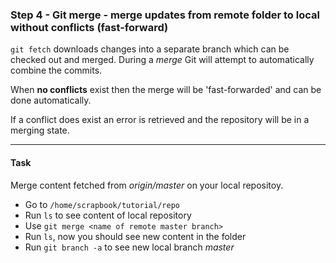 ### Step 4 - Git merge - merge updates from remote folder to local without conflicts (fast-forward)

`git fetch` downloads changes into a separate branch which can be checked out and merged.
During a *merge* Git will attempt to automatically combine the commits.

When **no conflicts** exist then the merge will be 'fast-forwarded' and can be done automatically.

If a conflict does exist an error is retrieved and the repository will be in a merging state.

---

#### Task

Merge content fetched from *origin/master* on your local repositoy.

- Go to `/home/scrapbook/tutorial/repo`
- Run `ls` to see content of local repository
- Use `git merge <name of remote master branch>`
- Run `ls`, now you should see new content in the folder
- Run `git branch -a` to see new local branch *master*
